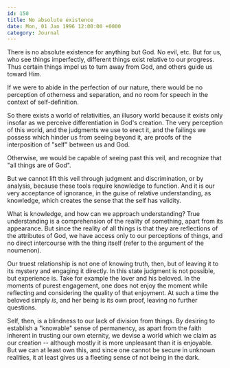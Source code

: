 ```yaml
---
id: 150
title: No absolute existence
date: Mon, 01 Jan 1996 12:00:00 +0000
category: Journal
---
```


There is no absolute existence for anything but God.  No evil, etc.  But
for us, who see things imperfectly, different things exist relative to
our progress.  Thus certain things impel us to turn away from God, and
others guide us toward Him.

If we were to abide in the perfection of our nature, there would be no
perception of otherness and separation, and no room for speech in the
context of self-definition.

So there exists a world of relativities, an illusory world because it
exists only insofar as we perceive differentiation in God's creation.
The very perception of this world, and the judgments we use to erect it,
and the failings we possess which hinder us from seeing beyond it, are
proofs of the interposition of "self" between us and God.

Otherwise, we would be capable of seeing past this veil, and recognize
that "all things are of God".

But we cannot lift this veil through judgment and discrimination, or by
analysis, because these tools require knowledge to function.  And it is
our very acceptance of ignorance, in the guise of relative
understanding, as knowledge, which creates the sense that the self has
validity.

What is knowledge, and how can we approach understanding?  True
understanding is a comprehension of the reality of something, apart from
its appearance.  But since the reality of all things is that they are
reflections of the attributes of God, we have access only to our
perceptions of things, and no direct intercourse with the thing itself
(refer to the argument of the noumenon).

Our truest relationship is not one of knowing truth, then, but of
leaving it to its mystery and engaging it directly.  In this state
judgment is not possible, but experience is.  Take for example the lover
and his beloved.  In the moments of purest engagement, one does not
enjoy the moment while reflecting and considering the quality of that
enjoyment.  At such a time the beloved simply *is*, and her being is its
own proof, leaving no further questions.

Self, then, is a blindness to our lack of division from things.  By
desiring to establish a "knowable" sense of permanency, as apart from
the faith inherent in trusting our own eternity, we devise a world which
we claim as our creation -- although mostly it is more unpleasant than
it is enjoyable.  But we can at least own this, and since one cannot be
secure in unknown realities, it at least gives us a fleeting sense of
not being in the dark.


